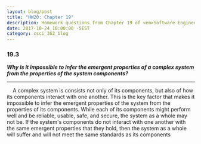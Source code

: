 ```yaml
---
layout: blog/post
title: "HW20: Chapter 19"
description: Homework questions from Chapter 19 of <em>Software Engineering 10th Edition</em>.
date: 2017-10-24 10:00:00 -5EST
category: csci_362_blog
---
```


### 19.3
_**Why is it impossible to infer the emergent properties of a complex system from the properties of the system components?**_

---

&nbsp;&nbsp;&nbsp;&nbsp;A complex system is consists not only of its components, but also of how its components interact with one another. This is the key factor that makes it impossible to infer the emergent properties of the system from the properties of its components. While each of its components might perform well and be reliable, usable, safe, and secure, the system as a whole may not be. If the system's components do not interact with one another with the same emergent properties that they hold, then the system as a whole will suffer and will not meet the same standards as its components
